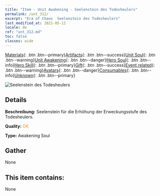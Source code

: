 ```yaml
---
title: "Item - Unit Awakening - Seelenstein des Todesheulers"
permalink: /unt_312/
excerpt: "Era of Chaos  Seelenstein des Todesheulers"
last_modified_at: 2021-05-11
locale: de
ref: "unt_312.md"
toc: false
classes: wide
---
```

 [Materials](/ItemsDE/){: .btn .btn--primary}[Artifacts](/ItemsDE/Artifacts/){: .btn .btn--success}[Unit Soul](/ItemsDE/UnitSoul/){: .btn .btn--warning}[Unit Awakening](/ItemsDE/UnitAwakening/){: .btn .btn--danger}[Hero Soul](/ItemsDE/HeroSoul/){: .btn .btn--info}[Hero Skill](/ItemsDE/HeroSkill/){: .btn .btn--primary}[Gift](/ItemsDE/Gift/){: .btn .btn--success}[Event related](/ItemsDE/Events/){: .btn .btn--warning}[Avatars](/ItemsDE/Avatars/){: .btn .btn--danger}[Consumables](/ItemsDE/Consumables/){: .btn .btn--info}[Unknown](/ItemsDE/Unknown/){: .btn .btn--primary}

 ![Seelenstein des Todesheulers](/images/u/tia_kuangzhanshi.jpg)

## Details
 **Beschreibung:** Seelenstein für die Erhöhung der Erweckungsstufe des Todesheulers.

 **Quality:** <span style="color: #FF8C00">OK</span>

 **Type:** Awakening Soul

## Gather

  None

## This item contains:

  None

